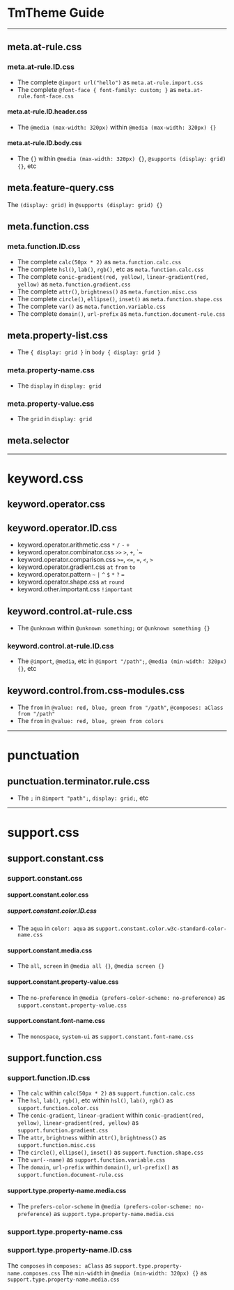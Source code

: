 # TmTheme Guide

---

## meta.at-rule.css

### meta.at-rule.ID.css

- The complete `@import url("hello")` as `meta.at-rule.import.css`
- The complete `@font-face { font-family: custom; }` as `meta.at-rule.font-face.css`

#### meta.at-rule.ID.header.css

- The `@media (max-width: 320px)` within `@media (max-width: 320px) {}`

#### meta.at-rule.ID.body.css

- The `{}` within `@media (max-width: 320px) {}`, `@supports (display: grid) {}`, etc

## meta.feature-query.css

The `(display: grid)` in `@supports (display: grid) {}`

## meta.function.css

### meta.function.ID.css

- The complete `calc(50px * 2)` as `meta.function.calc.css`
- The complete `hsl()`, `lab()`, `rgb()`, etc as `meta.function.calc.css`
- The complete `conic-gradient(red, yellow)`, `linear-gradient(red, yellow)` as `meta.function.gradient.css`
- The complete `attr()`, `brightness()` as `meta.function.misc.css`
- The complete `circle()`, `ellipse()`, `inset()` as `meta.function.shape.css`
- The complete `var()` as `meta.function.variable.css`
- The complete `domain()`, `url-prefix` as `meta.function.document-rule.css`

## meta.property-list.css

- The `{ display: grid }` in `body { display: grid }`

### meta.property-name.css

- The `display` in `display: grid`

### meta.property-value.css

- The `grid` in `display: grid`

## meta.selector

---

# keyword.css

## keyword.operator.css

## keyword.operator.ID.css

- keyword.operator.arithmetic.css `*` `/` `-` `+`
- keyword.operator.combinator.css `>>` `>`, `+`, `~
- keyword.operator.comparison.css `>=`, `<=`, `=`, `<`, `>`
- keyword.operator.gradient.css `at` `from` `to`
- keyword.operator.pattern `~` `|` `^` `$` `*` `?` `=`
- keyword.operator.shape.css `at` `round`
- keyword.other.important.css `!important`

## keyword.control.at-rule.css

- The `@unknown` within `@unknown something;` or `@unknown something {}`

### keyword.control.at-rule.ID.css

- The `@import`, `@media`, etc in `@import "/path";`, `@media (min-width: 320px) {}`, etc

## keyword.control.from.css-modules.css

- The `from` in `@value: red, blue, green from "/path"`, `@composes: aClass from "/path"`
- The `from` in `@value: red, blue, green from colors`

---

# punctuation

## punctuation.terminator.rule.css

- The `;` in `@import "path";`, `display: grid;`, etc

---

# support.css

## support.constant.css

### support.constant.css

#### support.constant.color.css

##### support.constant.color.ID.css

- The `aqua` in `color: aqua` as `support.constant.color.w3c-standard-color-name.css`

#### support.constant.media.css

- The `all`, `screen` in `@media all {}`, `@media screen {}`

#### support.constant.property-value.css

- The `no-preference` in `@media (prefers-color-scheme: no-preference)` as `support.constant.property-value.css`

#### support.constant.font-name.css

- The `monospace`, `system-ui` as `support.constant.font-name.css`

## support.function.css

### support.function.ID.css

- The `calc` within `calc(50px * 2)` as `support.function.calc.css`
- The `hsl`, `lab()`, `rgb()`, etc within `hsl()`, `lab()`, `rgb()` as `support.function.color.css`
- The `conic-gradient`, `linear-gradient` within `conic-gradient(red, yellow)`, `linear-gradient(red, yellow)` as `support.function.gradient.css`
- The `attr`, `brightness` within `attr()`, `brightness()` as `support.function.misc.css`
- The `circle()`, `ellipse()`, `inset()` as `support.function.shape.css`
- The `var(--name)` as `support.function.variable.css`
- The `domain`, `url-prefix` within `domain()`, `url-prefix()` as `support.function.document-rule.css`

#### support.type.property-name.media.css

- The `prefers-color-scheme` in `@media (prefers-color-scheme: no-preference)` as `support.type.property-name.media.css`

### support.type.property-name.css

### support.type.property-name.ID.css

The `composes` in `composes: aClass` as `support.type.property-name.composes.css`
The `min-width` in `@media (min-width: 320px) {}` as `support.type.property-name.media.css`
